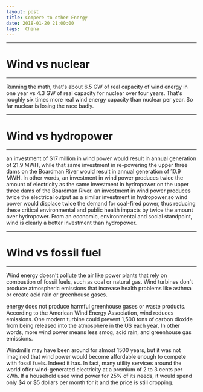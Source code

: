 ```yaml
---
layout: post
title: Compere to other Energy
date: 2018-01-20 21:00:00
tags:  China
---
```

<hr />
<h1 id="heading1">Wind vs nuclear</h1>
<hr />
<p>Running the math, that's about 6.5 GW of real capacity of wind energy in one year vs 4.3 GW of real capacity for nuclear over four years. That's roughly six times more real wind energy capacity than nuclear per year.  So far nuclear is losing the race badly.</p>

<hr />
<h1 id="heading1">Wind vs hydropower</h1>
<hr />
<p>an investment of $17 million in wind power would result in annual generation of 21.9 MWH, while that same investment in re-powering the upper three dams on the Boardman River would result in annual generation of 10.9 MWH.  In other words, an investment in wind power produces twice the amount of electricity as the same investment in hydropower on the upper three dams of the Boardman River.
an investment in wind power produces twice the electrical output as a similar investment in hydropower,so wind power would displace twice the demand for coal-fired power, thus reducing these critical environmental and public health impacts by twice the amount over hydropower.  From an economic, environmental and social standpoint, wind is clearly a better investment than hydropower.</p>


<hr />
<h1 id="heading1">Wind vs fossil fuel</h1>
<hr />
<p>Wind energy doesn't pollute the air like power plants that rely on combustion of fossil fuels, such as coal or natural gas. Wind turbines don't produce atmospheric emissions that increase health problems like asthma or create acid rain or greenhouse gases.</p>

<p> energy does not produce harmful greenhouse gases or waste products. According to the American Wind Energy Association, wind reduces emissions. One modern turbine could prevent 1,500 tons of carbon dioxide from being released into the atmosphere in the US each year.  In other words, more wind power means less smog, acid rain, and greenhouse gas emissions.</p>

<p>Windmills may have been around for almost 1500 years, but it was not imagined that wind power would become affordable enough to compete with fossil fuels. Indeed it has. In fact, many utility services around the world offer wind-generated electricity at a premium of 2 to 3 cents per kWh. If a household used wind power for 25% of its needs, it would spend only $4 or $5 dollars per month for it and the price is still dropping.</p>


<div id="container"></div>
<link rel="stylesheet" href="https://imsun.github.io/gitment/style/default.css">
<script src="https://imsun.github.io/gitment/dist/gitment.browser.js"></script>
<script>
var gitment = new Gitment({
  id: 'location.href', // 可选。默认为 location.href
  owner: 'zhuxilei',
  repo: 'Wind-Energy',
  oauth: {
    client_id: 'd38c01f97ed489e42821',
    client_secret: '70380cf5e6e421ef4b6f0332644234cddedc0912',
  },
})
gitment.render('container')
</script>






